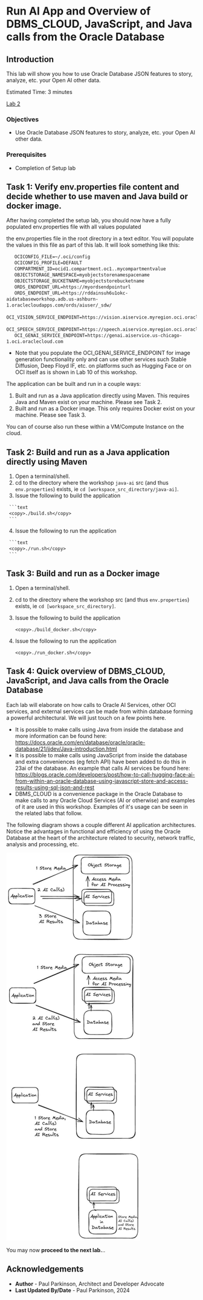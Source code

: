 # Run AI App and Overview of DBMS_CLOUD, JavaScript, and Java calls from the Oracle Database

## Introduction

This lab will show you how to use Oracle Database JSON features to story, analyze, etc. your Open AI other data.

Estimated Time:  3 minutes

[Lab 2](videohub:1_tqxa75gn)

### Objectives

-   Use Oracle Database JSON features to story, analyze, etc. your Open AI other data.

### Prerequisites

- Completion of Setup lab

## Task 1: Verify env.properties file content and decide whether to use maven and Java build or docker image.

   After having completed the setup lab, you should now have a fully populated env.properties file with all values populated

the env.properties file in the root directory in a text editor. You will populate the values in this file as part of this lab. It will look something like this:

   ```code
      OCICONFIG_FILE=~/.oci/config
      OCICONFIG_PROFILE=DEFAULT
      COMPARTMENT_ID=ocid1.compartment.oc1..mycompartmentvalue
      OBJECTSTORAGE_NAMESPACE=myobjectstorenamespacename
      OBJECTSTORAGE_BUCKETNAME=myobjectstorebucketname
      ORDS_ENDPOINT_URL=https://myordsendpointurl
      ORDS_ENDPOINT_URL=https://rddainsuh6u1okc-aidatabaseworkshop.adb.us-ashburn-1.oraclecloudapps.com/ords/aiuser/_sdw/
      OCI_VISION_SERVICE_ENDPOINT=https://vision.aiservice.myregion.oci.oraclecloud.com
      OCI_SPEECH_SERVICE_ENDPOINT=https://speech.aiservice.myregion.oci.oraclecloud.com
      OCI_GENAI_SERVICE_ENDPOINT=https://genai.aiservice.us-chicago-1.oci.oraclecloud.com
   ```

* Note that you populate the OCI_GENAI_SERVICE_ENDPOINT for image generation functionality only and can use other services such Stable Diffusion, Deep Floyd IF, etc. on platforms such as Hugging Face or on OCI itself as is shown in Lab 10 of this workshop.

The application can be built and run in a couple ways:
    
   1. Built and run as a Java application directly using Maven. This requires Java and Maven exist on your machine.  Please see Task 2.
   2. Built and run as a Docker image. This only requires Docker exist on your machine. Please see Task 3. 

   You can of course also run these within a VM/Compute Instance on the cloud.

## Task 2: Build and run as a Java application directly using Maven

   1. Open a terminal/shell.
   2. cd to the directory where the workshop `java-ai` src (and thus `env.properties`) exists, ie `cd [workspace_src_directory/java-ai]`.
   3. Issue the following to build the application
   
     ```text
     <copy>./build.sh</copy>
     ```

   4. Issue the following to run the application

     ```text
     <copy>./run.sh</copy>
     ```


## Task 3: Build and run as a Docker image

   1. Open a terminal/shell.
   2. cd to the directory where the workshop src (and thus `env.properties`) exists, ie `cd [workspace_src_directory]`.
   3. Issue the following to build the application
    
         ```text
         <copy>./build_docker.sh</copy>
         ```

   4. Issue the following to run the application
    
         ```text
         <copy>./run_docker.sh</copy>
         ```


## Task 4: Quick overview of DBMS_CLOUD, JavaScript, and Java calls from the Oracle Database

   Each lab will elaborate on how calls to Oracle AI Services, other OCI services, and external services can be made from within database forming a powerful architectural. We will just touch on a few points here.
 
   * It is possible to make calls using Java from inside the database and more information can be found here: https://docs.oracle.com/en/database/oracle/oracle-database/21/jjdev/Java-introduction.html
   * It is possible to make calls using JavaScript from inside the database and extra conveniences (eg fetch API) have been added to do this in 23ai of the database. An example that calls AI services be found here: https://blogs.oracle.com/developers/post/how-to-call-hugging-face-ai-from-within-an-oracle-database-using-javascript-store-and-access-results-using-sql-json-and-rest
   * DBMS_CLOUD is a convenience package in the Oracle Database to make calls to any Oracle Cloud Services (AI or otherwise) and examples of it are used in this workshop.  Examples of it's usage can be seen in the related labs that follow. 

   The following diagram shows a couple different AI application architectures.  Notice the advantages in functional and efficiency of using the Oracle Database at the heart of the architecture related to security, network traffic, analysis and processing, etc.

   ![Different AI app architectures](images/ai-db-calls-arch.jpeg " ")

You may now **proceed to the next lab.**..

## Acknowledgements

* **Author** - Paul Parkinson, Architect and Developer Advocate
* **Last Updated By/Date** - Paul Parkinson, 2024
